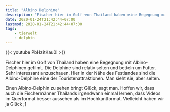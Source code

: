 ```yaml
---
title: "Albino Delphine"
description: "Fischer hier im Golf von Thailand haben eine Begegnung mit Albino-Delphinen gefilmt. Die Delphine sind relativ selten und betteln um Futter. Sehr interessant anzuschauen."
date: 2020-01-24T21:42:44+07:00
lastmod: 2020-01-24T21:42:44+07:00
tags:
    - tierwelt
    - delphin
---
```


{{< youtube PbHzitKau0I >}}

Fischer hier im Golf von Thailand haben eine Begegnung mit Albino-Delphinen gefilmt. Die Delphine sind relativ selten und betteln um Futter. Sehr interessant anzuschauen. Hier in der N&auml;he des Festlandes sind die Albino-Delphine eine der Touristenattraktionen. Man sieht sie, aber selten. 

Einen Albino-Delphin zu sehen bringt Gl&uuml;ck, sagt man. Hoffen wir, dass auch die Fischerm&auml;nner Thailands irgendwann einmal lernen, dass Videos im Querformat besser aussehen als im Hochkantformat. Vielleicht haben wir ja Gl&uuml;ck ;]